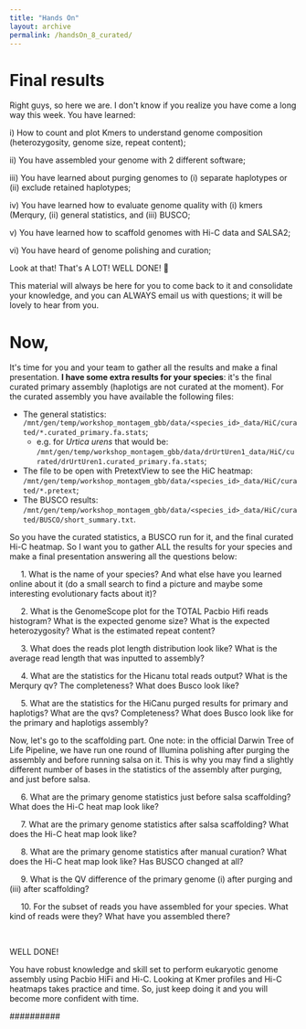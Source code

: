 ```yaml
---
title: "Hands On"
layout: archive
permalink: /handsOn_8_curated/
---
```


# Final results

Right guys, so here we are. I don't know if you realize you have come a long way this week. You have learned:

i) How to count and plot Kmers to understand genome composition (heterozygosity, genome size, repeat content);

ii) You have assembled your genome with 2 different software;

iii) You have learned about purging genomes to (i) separate haplotypes or (ii) exclude retained haplotypes;

iv) You have learned how to evaluate genome quality with (i) kmers (Merqury, (ii) general statistics, and (iii) BUSCO;

v) You have learned how to scaffold genomes with Hi-C data and SALSA2;

vi) You have heard of genome polishing and curation;


Look at that! That's A LOT! WELL DONE! :clap: 

This material will always be here for you to come back to it and consolidate your knowledge, and you can ALWAYS email us with questions; it will be lovely to hear from you.

# Now,

It's time for you and your team to gather all the results and make a final presentation. **I have some extra results for your species**: it's the final curated primary assembly (haplotigs are not curated at the moment). For the curated assembly you have available the following files:

* The general statistics: `/mnt/gen/temp/workshop_montagem_gbb/data/<species_id>_data/HiC/curated/*.curated_primary.fa.stats`;
  * e.g. for _Urtica urens_ that would be: `/mnt/gen/temp/workshop_montagem_gbb/data/drUrtUren1_data/HiC/curated/drUrtUren1.curated_primary.fa.stats`;
* The file to be open with PretextView to see the HiC heatmap: `/mnt/gen/temp/workshop_montagem_gbb/data/<species_id>_data/HiC/curated/*.pretext`;
* The BUSCO results: `/mnt/gen/temp/workshop_montagem_gbb/data/<species_id>_data/HiC/curated/BUSCO/short_summary.txt`.

So you have the curated statistics, a BUSCO run for it, and the final curated Hi-C heatmap. So I want you to gather ALL the results for your species and make a final presentation answering all the questions below:

     1\. What is the name of your species? And what else have you learned online about it (do a small search to find a picture and maybe some interesting evolutionary facts about it)?

     2\. What is the GenomeScope plot for the TOTAL Pacbio Hifi reads histogram? What is the expected genome size? What is the expected heterozygosity? What is the estimated repeat content?

     3\. What does the reads plot length distribution look like? What is the average read length that was inputted to assembly?

     4\. What are the statistics for the Hicanu total reads output? What is the Merqury qv? The completeness? What does Busco look like?

     5\. What are the statistics for the HiCanu purged results for primary and haplotigs? What are the qvs? Completeness? What does Busco look like for the primary and haplotigs assembly?

Now, let's go to the scaffolding part. One note: in the official Darwin Tree of Life Pipeline, we have run one round of Illumina polishing after purging the assembly and before running salsa on it. This is why you may find a slightly different number of bases in the statistics of the assembly after purging, and just before salsa.

     6\. What are the primary genome statistics just before salsa scaffolding? What does the Hi-C heat map look like?

     7\. What are the primary genome statistics after salsa scaffolding? What does the Hi-C heat map look like?

     8\. What are the primary genome statistics after manual curation? What does the Hi-C heat map look like? Has BUSCO changed at all?

     9\. What is the QV difference of the primary genome (i) after purging and (iii) after scaffolding?

     10\. For the subset of reads you have assembled for your species. What kind of reads were they? What have you assembled there?

   

WELL DONE! 

You have robust knowledge and skill set to perform eukaryotic genome assembly using Pacbio HiFi and Hi-C. Looking at Kmer profiles and Hi-C heatmaps takes practice and time. So, just keep doing it and you will become more confident with time. 


##########



